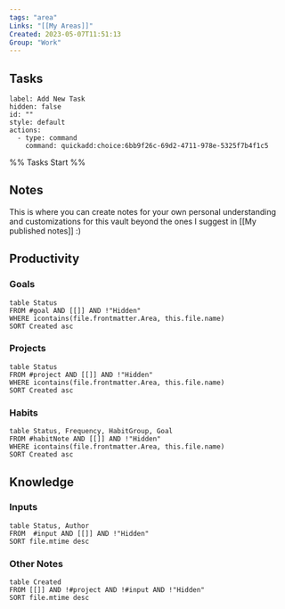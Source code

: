 ```yaml
---
tags: "area"
Links: "[[My Areas]]"
Created: 2023-05-07T11:51:13
Group: "Work"
---
```


## Tasks

```meta-bind-button
label: Add New Task
hidden: false
id: ""
style: default
actions:
  - type: command
    command: quickadd:choice:6bb9f26c-69d2-4711-978e-5325f7b4f1c5
```

%% Tasks Start %%
## Notes
This is where you can create notes for your own personal understanding and customizations for this vault beyond the ones I suggest in [[My published notes]] :)
## Productivity

### Goals

```dataview
table Status
FROM #goal AND [[]] AND !"Hidden"
WHERE icontains(file.frontmatter.Area, this.file.name)
SORT Created asc
```

### Projects

```dataview
table Status
FROM #project AND [[]] AND !"Hidden"
WHERE icontains(file.frontmatter.Area, this.file.name)
SORT Created asc
```

### Habits

```dataview
table Status, Frequency, HabitGroup, Goal
FROM #habitNote AND [[]] AND !"Hidden"
WHERE icontains(file.frontmatter.Area, this.file.name)
SORT Created asc
```

## Knowledge

### Inputs

```dataview
table Status, Author
FROM  #input AND [[]] AND !"Hidden"
SORT file.mtime desc
```

### Other Notes

```dataview
table Created
FROM [[]] AND !#project AND !#input AND !"Hidden"
SORT file.mtime desc
```
